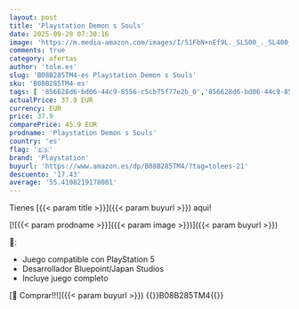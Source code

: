 ```yaml
---
layout: post
title: 'Playstation Demon s Souls'
date: 2025-09-28 07:30:16
image: 'https://m.media-amazon.com/images/I/51FbN+nEf9L._SL500_._SL400_.jpg'
comments: true
category: ofertas
author: 'tole.es'
slug: 'B08B285TM4-es Playstation Demon s Souls'
sku: 'B08B285TM4-es'
tags: [ '856628d6-bd06-44c9-8556-c5cb75f77e2b_0','856628d6-bd06-44c9-8556-c5cb75f77e2b_2201','856628d6-bd06-44c9-8556-c5cb75f77e2b_3601','856628d6-bd06-44c9-8556-c5cb75f77e2b_3701','856628d6-bd06-44c9-8556-c5cb75f77e2b_5701','Arborist Merchandising Root','CML-Gaming','Gaming Software','Hardware y juegos para PlayStation 5','Juegos para PlayStation 5','PlayStation 5','Preventa de Videojuegos','Self Service','Special Features Stores','Videojuegos','Videojuegos más esperados','playstation','🇪🇸', ]
actualPrice: 37.9 EUR
currency: EUR
price: 37.9
comparePrice: 45.9 EUR
prodname: 'Playstation Demon s Souls'
country: 'es'
flag: '🇪🇸'
brand: 'Playstation'
buyurl: 'https://www.amazon.es/dp/B08B285TM4/?tag=tolees-21'
descuento: '17.43'
average: '55.4108219178081'
---
```


Tienes [{{< param title >}}]({{< param buyurl >}}) aqui!

[![{{< param prodname >}}]({{< param image >}})]({{< param buyurl >}})

🔎:

- Juego compatible con PlayStation 5
- Desarrollador Bluepoint/Japan Studios
- Incluye juego completo

[🛒 Comprar!!!]({{< param buyurl >}})
{{<world>}}B08B285TM4{{</world>}}
